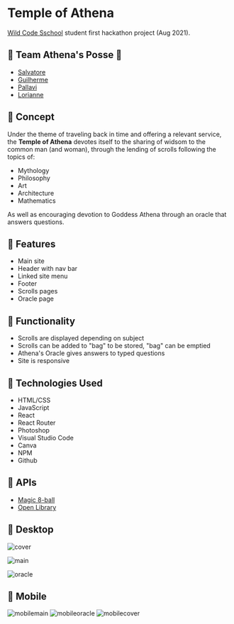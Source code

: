 # Temple of Athena

[Wild Code Sschool](http://wildcodeschool.com) student first hackathon project (Aug 2021).

## 🌠 Team Athena's Posse 🌠

- [Salvatore](https://github.com/sal9110)
- [Guilherme](https://github.com/Guilhaxr)
- [Pallavi](https://github.com/pallavid08)
- [Lorianne](https://github.com/Grailsidhe)

## 📜 Concept

Under the theme of traveling back in time and offering a relevant service, the **Temple of Athena** devotes itself to the sharing of widsom to the common man (and woman), through the lending of scrolls following the topics of:

- Mythology
- Philosophy
- Art
- Architecture
- Mathematics

As well as encouraging devotion to Goddess Athena through an oracle that answers questions.

## 📜 Features

- Main site
- Header with nav bar
- Linked site menu
- Footer
- Scrolls pages
- Oracle page

## 📜 Functionality

- Scrolls are displayed depending on subject
- Scrolls can be added to "bag" to be stored, "bag" can be emptied
- Athena's Oracle gives answers to typed questions
- Site is responsive


## 📜 Technologies Used

- HTML/CSS
- JavaScript
- React
- React Router
- Photoshop
- Visual Studio Code
- Canva
- NPM
- Github

## 📜 APIs

- [Magic 8-ball](https://github.com/KegenGuyll/Magic-8-Ball-api)
- [Open Library](https://openlibrary.org/developers/api)

## 📜 Desktop

![cover](https://user-images.githubusercontent.com/78496780/128533716-57561d13-f513-4f07-bd04-30cdc8a21cd2.png)

![main](https://user-images.githubusercontent.com/78496780/128533717-7c45c06d-f4b4-4ebd-a109-f6a68a5f71dd.png)

![oracle](https://user-images.githubusercontent.com/78496780/128533719-4abc5de3-a512-48c5-ba4f-997631233673.png)

## 📜 Mobile

![mobilemain](https://user-images.githubusercontent.com/78496780/128533857-b5f73be0-5a3c-4588-8064-6416747a5029.png)
![mobileoracle](https://user-images.githubusercontent.com/78496780/128533860-8c63ec1a-2d1b-45d0-ab4f-1ea8c8ca03bb.png)
![mobilecover](https://user-images.githubusercontent.com/78496780/128533862-41afe1a3-c768-4480-98b7-6e4cc1bf59fc.png)

